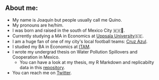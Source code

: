 ## About me:

- My name is Joaquín but people usually call me Quino.
- My pronouns are he/him.
- I was born and raised in the south of Mexico City 🇲🇽🌮.
- Currently studying a MA in Economics at [Uppsala University](https://www.nek.uu.se/?languageId=1)🇸🇪.
- I am a huge fan of one of my city's local football teams: [Cruz Azul](https://www.cruzazulfc.com.mx/).
- I studied my BA in Economics at [ITAM](https://www.itam.mx/). 
- I wrote my undergrad thesis on Water Pollution Spillovers and Cooperation in Mexico.
  - You can have a look at my thesis, my R Markdown and replicabilty data in this [repository](https://github.com/quinoba/Spillovers_Cooperation).
- You can reach me on [Twitter](https://twitter.com/j_barrutia).
 


